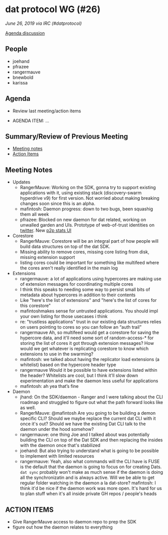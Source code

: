 # dat protocol WG (#26)

*June 26, 2019 via IRC (#datprotocol)*

[Agenda discussion](https://github.com/datprotocol/working-group/issues/56)

## People

* joehand
* pfrazee
* rangermauve
* bnewbold
* karissa

## Agenda

* Review last meeting/action items
- AGENDA ITEM: ...

## Summary/Review of Previous Meeting

* [Meeting notes](https://github.com/datprotocol/working-group/blob/master/meeting-notes/25-12June2019.md)
* [Action Items](https://github.com/datprotocol/working-group/issues/55)

## Meeting Notes

* Updates
    * RangerMauve: Working on the SDK, gonna try to support existing applications with it, using existing stack (discovery-swarm hyperdrive v9) for first version. Not worried about making breaking changes soon since this is an alpha.
    * mafintosh: Daemon progress: down to two bugs, been squashig them all week
    * pfrazee: Blocked on new daemon for dat related, working on unwalled garden and UIs. Prototype of web-of-trust identities on [twitter](https://twitter.com/pfrazee/status/1143681300815056896?s=20). New [p2p stats UI](https://usercontent.irccloud-cdn.com/file/iB4LpYFj/Screen%20Shot%202019-06-26%20at%2012.09.00%20PM.png)
* Corestore
    * RangerMauve: Corestore will be an integral part of how people will build data structures on top of the dat SDK.
    * Missing ability to remove cores, missing core listing from disk, missing extension support
    * listing cores could be important for something like multifeed where the cores aren't really identified in the main log
* Extensions
    * rangermauve: a lot of applications using hypercores are making use of extension messages for coordinating multiple cores
    * I think this speaks to needing some way to persist small bits of metadata about hypercores in addition to their contents
    * Like "here's the list of extensions" and "here's the list of cores for this corestore"
    * mafintoshmakes sense for untrusted applications. You should impl your own listing for those usecases i think
    * re: "trustless applications" trust in our existing data structures relies on users pointing to cores so you can follow an “auth trail”
    * rangermauve Ah, so multifeed would get a corestore for saving the hypercore data, and it'll need some sort of random-access-* for storing the list of cores it got through extension messages? How would we get whatever is replicating corestore to know which extensions to use in the swarming?
    * mafintosh: we talked about having the replicator load extensions (a whitelist) based on the hypercore header type
    * rangermauve Would it be possible to have extensions listed within the header? Whitelists are cool, but I think it'll slow down experimentation and make the daemon less useful for applications
    * mafintosh:  ah yea that’s fine
* Daemon
  * jhand: On the SDK/daemon - Ranger and I were talking about the CLI roadmap and struggled to figure out what the path forward looks like as well.
  * RangerMauve: @mafintosh Are you going to be building a demon specific CLI? Should we maybe replace the current dat CLI with it once it's out? Should we have the existing Dat CLI talk to the daemon under the hood somehow?
  * rangermauve: one thing Joe and I talked about was potentially building the CLI on top of the Dat SDK and then replacing the insides with the daemon once that's stabilized
  * joehand: But also trying to understand what is going to be possible to implement with limited resources
  * rangermauve: Yeah, also what commands will the CLI have is FUSE is the default that the daemon is going to focus on for creating Dats. `dat sync` probably won't make as much sense if the daemon is doing all the synchronizatin and is always active. Will we be able to get regular folder watching in the daemon a la dat-store? mafintosh: I think it'd be nice if the daemon work was more open. It's hard for us to plan stuff when it's all inside private GH repos / people's heads

## ACTION ITEMS

* Give RangerMauve access to daemon repo to prep the SDK
* figure out how the daemon relates to everything
